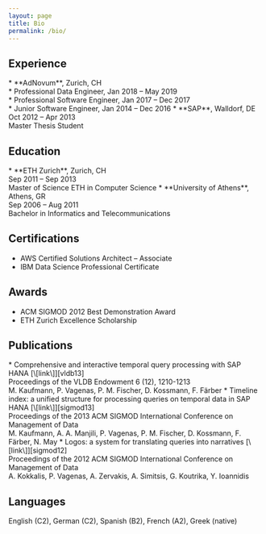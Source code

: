 ```yaml
---
layout: page
title: Bio
permalink: /bio/
---
```


## Experience

<div class="spacious">
* **AdNovum**, Zurich, CH<br />
  * Professional Data Engineer, <span class="time">Jan 2018 – May 2019</span><br />
  * Professional Software Engineer, <span class="time">Jan 2017 – Dec 2017</span><br />
  * Junior Software Engineer, <span class="time">Jan 2014 – Dec 2016</span>
* **SAP**, Walldorf, DE<br />
<span class="time">Oct 2012 – Apr 2013</span><br />
Master Thesis Student
</div>

## Education

<div class="spacious">
* **ETH Zurich**, Zurich, CH<br />
<span class="time">Sep 2011 – Sep 2013</span><br />
Master of Science ETH in Computer Science
* **University of Athens**, Athens, GR<br />
<span class="time">Sep 2006 – Aug 2011</span><br />
Bachelor in Informatics and Telecommunications
</div>

## Certifications
* AWS Certified Solutions Architect – Associate
* IBM Data Science Professional Certificate

## Awards
* ACM SIGMOD 2012 Best Demonstration Award
* ETH Zurich Excellence Scholarship

## Publications

<div class="spacious">
* Comprehensive and interactive temporal query processing with SAP HANA [\[link\]][vldb13]<br />
<span class="book">Proceedings of the VLDB Endowment 6 (12), 1210-1213</span><br />
M. Kaufmann, P. Vagenas, P. M. Fischer, D. Kossmann, F. Färber
* Timeline index: a unified structure for processing queries on temporal data in SAP HANA [\[link\]][sigmod13]<br />
<span class="book">Proceedings of the 2013 ACM SIGMOD International Conference on Management of Data</span><br />
M. Kaufmann, A. A. Manjili, P. Vagenas, P. M. Fischer, D. Kossmann, F. Färber, N. May
* Logos: a system for translating queries into narratives [\[link\]][sigmod12]<br />
<span class="book">Proceedings of the 2012 ACM SIGMOD International Conference on Management of Data</span><br />
A. Kokkalis, P. Vagenas, A. Zervakis, A. Simitsis, G. Koutrika, Y. Ioannidis
</div>

## Languages
English (C2), German (C2), Spanish (B2), French (A2), Greek (native)

[vldb13]: https://doi.org/10.14778/2536274.2536278
[sigmod13]: https://doi.org/10.1145/2463676.2465293
[sigmod12]: https://doi.org/10.1145/2213836.2213929

